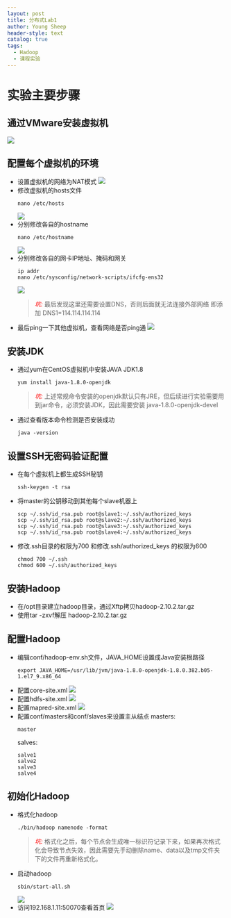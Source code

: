 ```yaml
---
layout: post
title: 分布式Lab1
author: Young Sheep
header-style: text
catalog: true
tags:
  - Hadoop
  - 课程实验
---
```

# 实验主要步骤
## 通过VMware安装虚拟机
![](/img/in-post/Pasted%20image%2020231111101214.png)
## 配置每个虚拟机的环境
- 设置虚拟机的网络为NAT模式
	![](/img/in-post/Pasted%20image%2020231111101141.png)
- 修改虚拟机的hosts文件
	```
	nano /etc/hosts
	```
	![](/img/in-post/Pasted%20image%2020231111103357.png)
- 分别修改各自的hostname
	```
	nano /etc/hostname
	```
	![](img/in-post/Pasted%20image%2020231111103527.png)
- 分别修改各自的网卡IP地址、掩码和网关
	```
	ip addr
	nano /etc/sysconfig/network-scripts/ifcfg-ens32
	```
    ![](/img/in-post/Pasted%20image%2020231111103724.png)
    > *<font color="red">坑:</font>*
    最后发现这里还需要设置DNS，否则后面就无法连接外部网络
    即添加 DNS1=114.114.114.114
- 最后ping一下其他虚拟机，查看网络是否ping通
	![](/img/in-post/Pasted%20image%2020231111104632.png)
## 安装JDK
- 通过yum在CentOS虚拟机中安装JAVA JDK1.8
	```
	yum install java-1.8.0-openjdk
	```
	>*<font color="red">坑:</font>*
	上述常规命令安装的openjdk默认只有JRE，但后续进行实验需要用到jar命令，必须安装JDK，因此需要安装 java-1.8.0-openjdk-devel
- 通过查看版本命令检测是否安装成功
	```
	java -version
	```
## 设置SSH无密码验证配置
- 在每个虚拟机上都生成SSH秘钥
	```
	ssh-keygen -t rsa
	```
-  将master的公钥移动到其他每个slave机器上
	```
	scp ~/.ssh/id_rsa.pub root@slave1:~/.ssh/authorized_keys
	scp ~/.ssh/id_rsa.pub root@slave2:~/.ssh/authorized_keys
	scp ~/.ssh/id_rsa.pub root@slave3:~/.ssh/authorized_keys
	scp ~/.ssh/id_rsa.pub root@slave4:~/.ssh/authorized_keys
	```
- 修改.ssh目录的权限为700 和修改.ssh/authorized_keys 的权限为600
	```
	chmod 700 ~/.ssh
	chmod 600 ~/.ssh/authorized_keys
	```
## 安装Hadoop
- 在/opt目录建立hadoop目录，通过Xftp拷贝hadoop-2.10.2.tar.gz
- 使用tar -zxvf解压 hadoop-2.10.2.tar.gz
## 配置Hadoop
- 编辑conf/hadoop-env.sh文件，JAVA_HOME设置成Java安装根路径
	```
	export JAVA_HOME=/usr/lib/jvm/java-1.8.0-openjdk-1.8.0.382.b05-1.el7_9.x86_64
	```
- 配置core-site.xml
	![](/img/in-post/Pasted%20image%2020231111110717.png)
- 配置hdfs-site.xml
	![](/img/in-post/Pasted%20image%2020231111110838.png)
- 配置mapred-site.xml
	![](/img/in-post/Pasted%20image%2020231111110959.png)
- 配置conf/masters和conf/slaves来设置主从结点
	masters:
	```
	master
	```
	salves:
	```
	salve1
	salve2
	salve3
	salve4
	```
## 初始化Hadoop
- 格式化hadoop
	```
	./bin/hadoop namenode -format
	```
	>*<font color="red">坑:</font>*
	格式化之后，每个节点会生成唯一标识符记录下来，如果再次格式化会导致节点失效，因此需要先手动删除name、data以及tmp文件夹下的文件再重新格式化。
- 启动hadoop
	```
	sbin/start-all.sh
	```
	![](/img/in-post/Pasted%20image%2020231111111913.png)
- 访问192.168.1.11:50070查看首页
	![](/img/in-post/Pasted%20image%2020231111112040.png)
